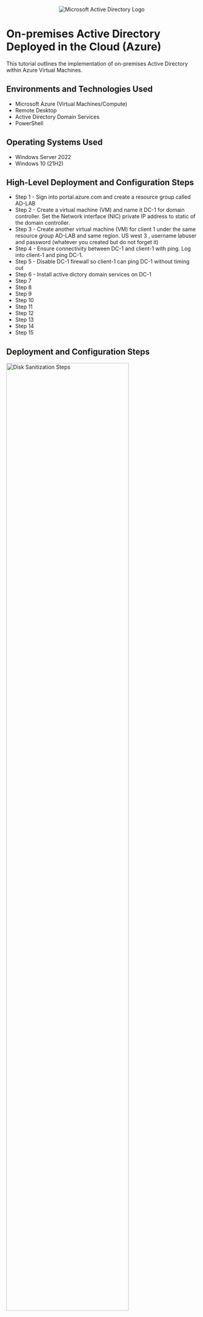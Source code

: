 <p align="center">
<img src="https://i.imgur.com/pU5A58S.png" alt="Microsoft Active Directory Logo"/>
</p>

<h1>On-premises Active Directory Deployed in the Cloud (Azure)</h1>
This tutorial outlines the implementation of on-premises Active Directory within Azure Virtual Machines.<br />



<h2>Environments and Technologies Used</h2>

- Microsoft Azure (Virtual Machines/Compute)
- Remote Desktop
- Active Directory Domain Services
- PowerShell

<h2>Operating Systems Used </h2>

- Windows Server 2022
- Windows 10 (21H2)

<h2>High-Level Deployment and Configuration Steps</h2>

- Step 1 - Sign into portal.azure.com and create a resource group called AD-LAB
- Step 2 - Create a virtual machine (VM) and name it DC-1 for domain controller. Set the Network interface (NIC) private IP address to static of the domain controller. 
- Step 3 - Create another virtual machine (VM) for client 1 under the same resource group AD-LAB and same region. US west 3 , username labuser and password (whatever you created but do not forget it) 
- Step 4 - Ensure connectivity between DC-1 and client-1 with ping. Log into client-1 and ping DC-1. 
- Step 5 - Disable DC-1 firewall so client-1 can ping DC-1 without timing out
- Step 6 - Install active dictory domain services on DC-1
- Step 7
- Step 8 
- Step 9 
- Step 10
- Step 11
- Step 12
- Step 13
- Step 14
- Step 15

<h2>Deployment and Configuration Steps</h2>

<p>
<img src="https://i.imgur.com/BK3rDBI.png" height="80%" width="80%" alt="Disk Sanitization Steps"/>
</p>
<p>
Sign into Azure.
</p>
<br />

<p>
<img src="https://i.imgur.com/F8yOsDf.png" height="80%" width="80%" alt="Disk Sanitization Steps"/>
</p>
<p>
Make sure the resource group is in the same region as the (VMs).
</p>
<br />

<p>
<img src="https://i.imgur.com/v1Qu4jX.png" height="80%" width="80%" alt="Disk Sanitization Steps"/>
</p>
<p>
Create the virtual machine (VM) DC-1. Select Windows servers 2022. Region US west 3. Click review and create.
</p>
<br />
<p>
<br /><img src="https://i.imgur.com/8CBrHpD.png" height="80%" width="80%" alt="Disk Sanitization Steps"/>
</p>
<p>
Create the other virtual machine (VM) as Client-1. Select windows 10 and US region 3. Username labuser , password (whatever you created but dont forget) click review and create.
</p>
<br />
<img src="https://i.imgur.com/Y8rdbTC.png" height="80%" width="80%" alt="Disk Sanitization Steps"/>
</p>
<p>
Go back to DC-1 and click on networking on the left side. Then click on the newtwork interface (NIC). To Change network interface (NIC).
</p>
<br />
<p>
<img src="https://i.imgur.com/fUPnSQ4.png" height="80%" width="80%" alt="Disk Sanitization Steps"/>
</p>
<p>
Then on the left side click ip configurations.
</p>
<br />
<p>
<img src="https://i.imgur.com/taPszWO.png" height="80%" width="80%" alt="Disk Sanitization Steps"/>
</p>
<p>
 click static and save to set (NIC) of the domain controller. 
</p>
<br />
<p>

<img src="https://i.imgur.com/hMBpKqO.png" height="80%" width="80%" alt="Disk Sanitization Steps"/>
</p>
<p>
To ensure connectivity between DC-1 and Client-1 get DC-1's private ip address. In azure go to DC-1 and the private ip address should be there on the right side almost at the middle of the page. Copy that address.
</p>
<br />
<p>
<img src="https://i.imgur.com/FuB2OYY.png" height="80%" width="80%" alt="Disk Sanitization Steps"/>
</p>
<p>
Open up Remote start in the start menu. After that put Client-1 public ip address in and sign into Client-1 via virtual machine you created. For the username type in labuser and the password you created.
</p>
<br />
<p>
<img src="https://i.imgur.com/3cJ9Iuo.png" height="80%" width="80%" alt="Disk Sanitization Steps"/>
</p>
<p>
Open up command prompt in the start menu. After that ping 10.0.0.4 ( DC-1 private ip address ) and notice has the ping timed out. It timed out because DC-1 firewall is up.
</p>
<br />
<p>
<img src="https://i.imgur.com/rVJn0oT.png" height="80%" width="80%" alt="Disk Sanitization Steps"/>
</p>
<p>
Sign into DC-1 the same as you would like Client -1. Get DC-1 public ip address from the azure portal. Then open up the windows start menu and type in remote desktop and paste DC-1 public ip address in and sign in as labuser and the password you created. After you are signed into DC-1 open up the windows start menu and type wf.msc for windows firewall. Click that and go to inbound runles on the left.
</p>
<br />
<p>
<img src="https://i.imgur.com/0ueQok4.png" height="80%" width="80%" alt="Disk Sanitization Steps"/>
</p>
<p>
Click on protocol at the top of the list and look for ICMPv4 core networking. Expand the page to have a better view. Once you have found core networking expand it and enable core networking dianostics echo request. After open Client-1 back up and notice the difference. 
</p>
<br />
<p>
<img src="https://i.imgur.com/KFYX80T.png" height="80%" width="80%" alt="Disk Sanitization Steps"/>
</p>
<p>
We are getting a reply back from DC-1 pretty cool.
</p>
<br />
<p>
<img src="https://i.imgur.com/AlmbwN5.png" height="80%" width="80%" alt="Disk Sanitization Steps"/>
</p>
<p>
Now time to install Active Dicrectory on DC-1. Log into DC-1 and in service manager click "add roles and features".
</p>
<br />
<p>
<img src="https://i.imgur.com/dOyrDt4.png" height="80%" width="80%" alt="Disk Sanitization Steps"/>
</p>
<p>
After that click the yellow triangle in the upper right hand corner. Then click "promote the server as domain controller. Then add new forest name mydomain.com. Click next and make up a password that you will not forget. click next next 
</p>
<br />
<p>
<img src="https://i.imgur.com/DJmEXEB.png" height="80%" width="80%" alt="Disk Sanitization Steps"/>
</p>
<p>
Lorem ipsum dolor sit amet, consectetur adipiscing elit, sed do eiusmod tempor incididunt ut labore et dolore magna aliqua. Ut enim ad minim veniam, quis nostrud exercitation ullamco laboris nisi ut aliquip ex ea commodo consequat. Duis aute irure dolor in reprehenderit in voluptate velit esse cillum dolore eu fugiat nulla pariatur.
</p>
<br />
<img src="https://i.imgur.com/DJmEXEB.png" height="80%" width="80%" alt="Disk Sanitization Steps"/>
</p>
<p>
Lorem ipsum dolor sit amet, consectetur adipiscing elit, sed do eiusmod tempor incididunt ut labore et dolore magna aliqua. Ut enim ad minim veniam, quis nostrud exercitation ullamco laboris nisi ut aliquip ex ea commodo consequat. Duis aute irure dolor in reprehenderit in voluptate velit esse cillum dolore eu fugiat nulla pariatur.
</p>
<br /><img src="https://i.imgur.com/DJmEXEB.png" height="80%" width="80%" alt="Disk Sanitization Steps"/>
</p>
<p>
Lorem ipsum dolor sit amet, consectetur adipiscing elit, sed do eiusmod tempor incididunt ut labore et dolore magna aliqua. Ut enim ad minim veniam, quis nostrud exercitation ullamco laboris nisi ut aliquip ex ea commodo consequat. Duis aute irure dolor in reprehenderit in voluptate velit esse cillum dolore eu fugiat nulla pariatur.
</p>
<br /><img src="https://i.imgur.com/DJmEXEB.png" height="80%" width="80%" alt="Disk Sanitization Steps"/>
</p>
<p>
Lorem ipsum dolor sit amet, consectetur adipiscing elit, sed do eiusmod tempor incididunt ut labore et dolore magna aliqua. Ut enim ad minim veniam, quis nostrud exercitation ullamco laboris nisi ut aliquip ex ea commodo consequat. Duis aute irure dolor in reprehenderit in voluptate velit esse cillum dolore eu fugiat nulla pariatur.
</p>
<br /><img src="https://i.imgur.com/DJmEXEB.png" height="80%" width="80%" alt="Disk Sanitization Steps"/>
</p>
<p>
Lorem ipsum dolor sit amet, consectetur adipiscing elit, sed do eiusmod tempor incididunt ut labore et dolore magna aliqua. Ut enim ad minim veniam, quis nostrud exercitation ullamco laboris nisi ut aliquip ex ea commodo consequat. Duis aute irure dolor in reprehenderit in voluptate velit esse cillum dolore eu fugiat nulla pariatur.
</p>
<br /><img src="https://i.imgur.com/DJmEXEB.png" height="80%" width="80%" alt="Disk Sanitization Steps"/>
</p>
<p>
Lorem ipsum dolor sit amet, consectetur adipiscing elit, sed do eiusmod tempor incididunt ut labore et dolore magna aliqua. Ut enim ad minim veniam, quis nostrud exercitation ullamco laboris nisi ut aliquip ex ea commodo consequat. Duis aute irure dolor in reprehenderit in voluptate velit esse cillum dolore eu fugiat nulla pariatur.
</p>
<br /><img src="https://i.imgur.com/DJmEXEB.png" height="80%" width="80%" alt="Disk Sanitization Steps"/>
</p>
<p>
Lorem ipsum dolor sit amet, consectetur adipiscing elit, sed do eiusmod tempor incididunt ut labore et dolore magna aliqua. Ut enim ad minim veniam, quis nostrud exercitation ullamco laboris nisi ut aliquip ex ea commodo consequat. Duis aute irure dolor in reprehenderit in voluptate velit esse cillum dolore eu fugiat nulla pariatur.
</p>
<br /><img src="https://i.imgur.com/DJmEXEB.png" height="80%" width="80%" alt="Disk Sanitization Steps"/>
</p>
<p>
Lorem ipsum dolor sit amet, consectetur adipiscing elit, sed do eiusmod tempor incididunt ut labore et dolore magna aliqua. Ut enim ad minim veniam, quis nostrud exercitation ullamco laboris nisi ut aliquip ex ea commodo consequat. Duis aute irure dolor in reprehenderit in voluptate velit esse cillum dolore eu fugiat nulla pariatur.
</p>
<br /><img src="https://i.imgur.com/DJmEXEB.png" height="80%" width="80%" alt="Disk Sanitization Steps"/>
</p>
<p>
Lorem ipsum dolor sit amet, consectetur adipiscing elit, sed do eiusmod tempor incididunt ut labore et dolore magna aliqua. Ut enim ad minim veniam, quis nostrud exercitation ullamco laboris nisi ut aliquip ex ea commodo consequat. Duis aute irure dolor in reprehenderit in voluptate velit esse cillum dolore eu fugiat nulla pariatur.
</p>
<br /><img src="https://i.imgur.com/DJmEXEB.png" height="80%" width="80%" alt="Disk Sanitization Steps"/>
</p>
<p>
Lorem ipsum dolor sit amet, consectetur adipiscing elit, sed do eiusmod tempor incididunt ut labore et dolore magna aliqua. Ut enim ad minim veniam, quis nostrud exercitation ullamco laboris nisi ut aliquip ex ea commodo consequat. Duis aute irure dolor in reprehenderit in voluptate velit esse cillum dolore eu fugiat nulla pariatur.
</p>
<br /><img src="https://i.imgur.com/DJmEXEB.png" height="80%" width="80%" alt="Disk Sanitization Steps"/>
</p>
<p>
Lorem ipsum dolor sit amet, consectetur adipiscing elit, sed do eiusmod tempor incididunt ut labore et dolore magna aliqua. Ut enim ad minim veniam, quis nostrud exercitation ullamco laboris nisi ut aliquip ex ea commodo consequat. Duis aute irure dolor in reprehenderit in voluptate velit esse cillum dolore eu fugiat nulla pariatur.
</p>
<br />
